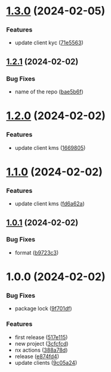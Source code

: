 # [1.3.0](https://github.com/affinidi/sdk/compare/@affinidi/test-client-iam-v1.2.1...@affinidi/test-client-iam-v1.3.0) (2024-02-05)


### Features

* update client kyc ([71e5563](https://github.com/affinidi/sdk/commit/71e556394c207b5addc398a83b312e38c7c9f412))

## [1.2.1](https://github.com/affinidi/sdk/compare/@affinidi/test-client-iam-v1.2.0...@affinidi/test-client-iam-v1.2.1) (2024-02-02)


### Bug Fixes

* name of the repo ([bae5b6f](https://github.com/affinidi/sdk/commit/bae5b6f11ec14f04cbb6fb7e392c6722af558a55))

# [1.2.0](https://github.com/affinidi/sdk-poc/compare/@affinidi/test-client-iam-v1.1.0...@affinidi/test-client-iam-v1.2.0) (2024-02-02)


### Features

* update client kms ([1669805](https://github.com/affinidi/sdk-poc/commit/16698054d5f670dd97beda0834c5fc35a37152ab))

# [1.1.0](https://github.com/affinidi/sdk/compare/@affinidi/test-client-iam-v1.0.1...@affinidi/test-client-iam-v1.1.0) (2024-02-02)


### Features

* update client kms ([fd6a62a](https://github.com/affinidi/sdk/commit/fd6a62ae3aa8f3a42e3b7e58ebbbc0f702306abe))

## [1.0.1](https://github.com/affinidi/sdk/compare/@affinidi/test-client-iam-v1.0.0...@affinidi/test-client-iam-v1.0.1) (2024-02-02)


### Bug Fixes

* format ([b9723c3](https://github.com/affinidi/sdk/commit/b9723c3a15882c45bdedf702c19a63c4aced6370))

# 1.0.0 (2024-02-02)


### Bug Fixes

* package lock ([9f701df](https://github.com/affinidi/sdk/commit/9f701df874ff65f3aa614e7011cf004a0e7af5a7))


### Features

* first release ([517e115](https://github.com/affinidi/sdk/commit/517e1157a3f2dba79e20fc36f26db07454e5c0bc))
* new project ([3cfcfcd](https://github.com/affinidi/sdk/commit/3cfcfcdc95fa635529a97f928fd6e46d498333c8))
* nx actions ([388a78d](https://github.com/affinidi/sdk/commit/388a78dd6f773bb72e2fb1212ebe00d9b3f1ddc3))
* release ([e874fd4](https://github.com/affinidi/sdk/commit/e874fd460adc0598e2081d0b59aec2029d4814e3))
* update clients ([9c05a24](https://github.com/affinidi/sdk/commit/9c05a24f31e99a19f97103ffa27c7a7f6882aeb5))
